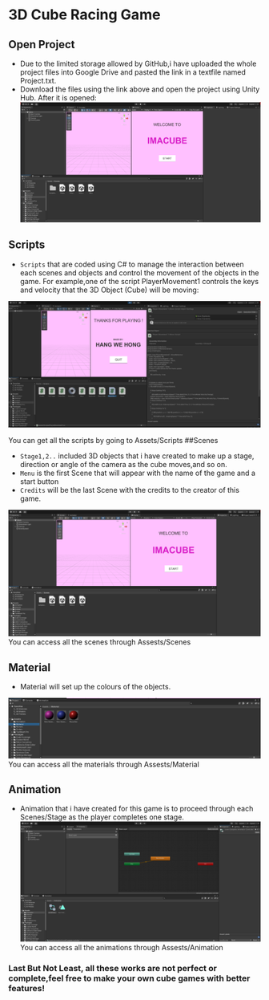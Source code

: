 # 3D Cube Racing Game
## Open Project
- Due to the limited storage allowed by GitHub,i have uploaded the whole project files into Google Drive and pasted the link in a textfile named Project.txt.
- Download the files using the link above and open the project using Unity Hub.
After it is opened:
![Open](Image/ReadMe1.png)
## Scripts
- `Scripts` that are coded using C# to manage the interaction between each scenes and objects and control the movement of the objects in the game.
For example,one of the script PlayerMovement1 controls the keys and velocity that the 3D Object (Cube) will be moving:

![Scripts](Image/ReadMe2.png)

You can get all the scripts by going to Assets/Scripts
##Scenes
- `Stage1,2..` included 3D objects that i have created to make up a stage, direction or angle of the camera as the cube moves,and so on.
- `Menu` is the first Scene that will appear with the name of the game and a start button
- `Credits` will be the last Scene with the credits to the creator of this game.

![Scenes](Image/ReadMe3.png)
You can access all the scenes through Assests/Scenes

## Material
- Material will set up the colours of the objects.

![Material](Image/ReadMe4.png)
You can access all the materials through Assests/Material

## Animation
- Animation that i have created for this game is to proceed through each Scenes/Stage as the player completes one stage.
![Material](Image/ReadMe5.png)
You can access all the animations through Assests/Animation

### Last But Not Least, all these works are not perfect or complete,feel free to make your own cube games with better features!
